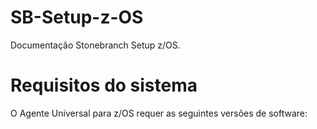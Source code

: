 # SB-Setup-z-OS
Documentação Stonebranch Setup z/OS. 


# Requisitos do sistema

O Agente Universal para z/OS requer as seguintes versões de software:

